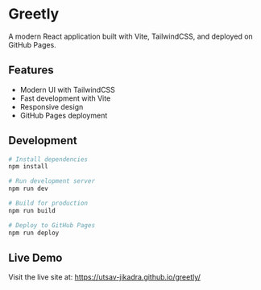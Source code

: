 # Greetly

A modern React application built with Vite, TailwindCSS, and deployed on GitHub Pages.

## Features
- Modern UI with TailwindCSS
- Fast development with Vite
- Responsive design
- GitHub Pages deployment

## Development
```bash
# Install dependencies
npm install

# Run development server
npm run dev

# Build for production
npm run build

# Deploy to GitHub Pages
npm run deploy
```

## Live Demo
Visit the live site at: https://utsav-jikadra.github.io/greetly/ 
